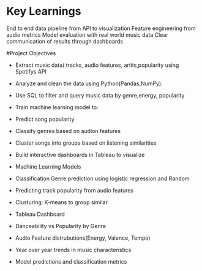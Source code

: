 # Key Learnings 
 End to end data pipeline from API to visualization
 Feature engineering from audio metrics 
 Model evaluation with real world music data 
 Clear communication of results through dashboards
 
#Project Objectives 
- Extract music data( tracks, audio features, artits,popularity using Spotifys API
- Analyze and clean the data using Python(Pandas,NumPy).
- Use SQL to filter and query music data by genre,energy, popularity
- Train machine learning model to:
- Predict song popularity
- Classify genres based on audion features
- Cluster songs into groups based on listening similarities
- Build interactive dashboards in Tableau to visualize

- Machine Learning Models
- Classification Genre prediction using logistic regression and Random
- Predicting track popularity from audio features
- Clusturing: K-means to group similar

- Tableau Dashboard
- Danceability vs Popularity by Genre
- Audio Feature distrubutions(Energy, Valence, Tempo)
- Year over year trends in music characteristics
- Model predictions and classification metrics 
